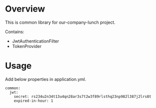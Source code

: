 # Overview

This is common library for our-company-lunch project.

Contains:
- JwtAuthenticationFilter
- TokenProvider

# Usage
Add below properties in application.yml.

```
common:
  jwt:
    secret: rs234u2n34t13u4qn28ar3s7t2w3f89rlsthq23np982l387j2lrs8t
    expired-in-hour: 1
```